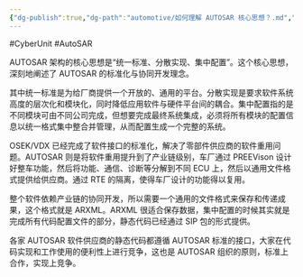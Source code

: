 ```yaml
---
{"dg-publish":true,"dg-path":"automotive/如何理解 AUTOSAR 核心思想？.md","permalink":"/automotive/如何理解 AUTOSAR 核心思想？/","created":"2024-06-28T09:02:22.000+08:00","updated":"2025-06-30T21:43:45.000+08:00"}
---
```


#CyberUnit #AutoSAR

AUTOSAR 架构的核心思想是“统一标准、分散实现、集中配置”。这个核心思想，深刻地阐述了 AUTOSAR 的标准化与协同开发理念。

其中统一标准是为给厂商提供一个开放的、通用的平台。分散实现是要求软件系统高度的层次化和模块化，同时降低应用软件与硬件平台间的耦合。集中配置指的是不同模块可由不同公司完成，但想要完成最终系统集成，必须将所有模块的配置信息以统一格式集中整合并管理，从而配置生成一个完整的系统。

OSEK/VDX 已经完成了软件接口的标准化，解决了零部件供应商的软件重用问题。AUTOSAR 则是将软件重用提升到了产业链级别，车厂通过 PREEVison 设计好整车功能，然后将功能、通信、诊断等分解到不同 ECU 上，然后以通用文件格式提供给供应商。通过 RTE 的隔离，使得车厂设计的功能得以复用。

整个软件依赖产业链的协同开发，所以需要一个通用的文件格式来保存和传递成果，这个格式就是 ARXML。ARXML 很适合保存数据，集中配置的时候其实就是完成所有代码配置文件的部分，静态代码已经通过 SIP 包的形式提供。

各家 AUTOSAR 软件供应商的静态代码都遵循 AUTOSAR 标准的接口，大家在代码实现和工作使用的便利性上进行竞争，这也是 AUTOSAR 组织的原则，标准上合作，实现上竞争。